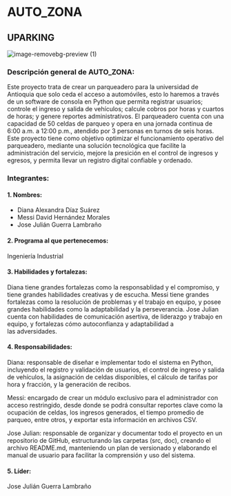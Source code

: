 # AUTO_ZONA 
## UPARKING
![image-removebg-preview (1)](https://github.com/user-attachments/assets/b12dc937-2b7f-4285-87e8-1ec2bb29a60a)

### Descripción general de AUTO_ZONA:
Este proyecto trata de crear un parqueadero para la universidad de Antioquia que solo ceda el acceso a automóviles, esto lo haremos a través de un software de consola en Python que permita registrar usuarios; controle el ingreso y salida de vehículos; calcule cobros por horas y cuartos de horas; y genere reportes administrativos. El parqueadero cuenta con una capacidad de 50 celdas de parqueo y opera en una jornada continua de 6:00 a.m. a 12:00 p.m., atendido por 3 personas en turnos de seis horas. Este proyecto tiene como objetivo optimizar el funcionamiento operativo del parqueadero, mediante una solución tecnológica que facilite la administración del servicio, mejore la presición en el control de ingresos y egresos, y permita llevar un registro digital confiable y ordenado.

### Integrantes: 
#### 1. Nombres:
- Diana Alexandra Díaz Suárez
- Messi David Hernández Morales
- Jose Julián Guerra Lambraño
#### 2. Programa al que pertenecemos:
Ingeniería Industrial
#### 3. Habilidades y fortalezas:
Diana tiene grandes fortalezas como la responsablidad y el compromiso, y tiene grandes habilidades creativas y de escucha. Messi tiene grandes fortalezas como la resolución de problemas y el trabajo en equipo, y posee grandes habilidades como la adaptabilidad y la perseverancia. Jose Julian cuenta con habilidades de comunicación asertiva, de liderazgo y trabajo en equipo, y fortalezas cómo autoconfianza y adaptabilidad a las adversidades.
#### 4. Responsabilidades: 
Diana: responsable de diseñar e implementar todo el sistema en Python, incluyendo el registro y validación de usuarios, el control de ingreso y salida de vehículos, la asignación de celdas disponibles, el cálculo de tarifas por hora y fracción, y la generación de recibos.

Messi: encargado de crear un módulo exclusivo para el administrador con acceso restringido, desde donde se podrá consultar reportes clave como la ocupación de celdas, los ingresos generados, el tiempo promedio de parqueo, entre otros, y exportar esta información en archivos CSV.

Jose Julian: responsable de organizar y documentar todo el proyecto en un repositorio de GitHub, estructurando las carpetas (src, doc), creando el archivo README.md, manteniendo un plan de versionado y elaborando el manual de usuario para facilitar la comprensión y uso del sistema.
#### 5. Líder:
Jose Julián Guerra Lambraño
